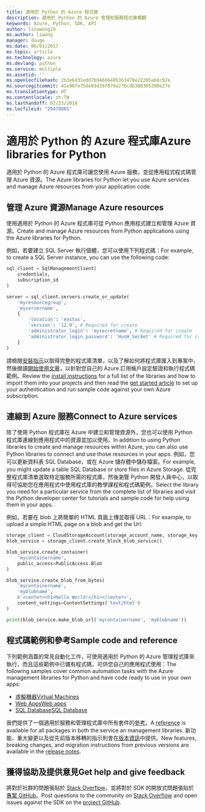 ```yaml
---
title: 適用於 Python 的 Azure 程式庫
description: 適用於 Python 的 Azure 管理和服務程式庫概觀
keywords: Azure, Python, SDK, API
author: lisawong19
ms.author: liwong
manager: douge
ms.date: 06/01/2017
ms.topic: article
ms.technology: azure
ms.devlang: python
ms.service: multiple
ms.assetid: ''
ms.openlocfilehash: 2b3e6d31edd7b946664853b3478e22205ab8c92e
ms.sourcegitcommit: 41e90fe75de03d397079a276cdb388305290e27e
ms.translationtype: HT
ms.contentlocale: zh-TW
ms.lasthandoff: 02/23/2018
ms.locfileid: "29478801"
---
```

# <a name="azure-libraries-for-python"></a><span data-ttu-id="53e53-104">適用於 Python 的 Azure 程式庫</span><span class="sxs-lookup"><span data-stu-id="53e53-104">Azure libraries for Python</span></span>

<span data-ttu-id="53e53-105">適用於 Python 的 Azure 程式庫可讓您使用 Azure 服務，並從應用程式程式碼管理 Azure 資源。</span><span class="sxs-lookup"><span data-stu-id="53e53-105">The Azure libraries for Python let you use Azure services and manage Azure resources from your application code.</span></span> 

## <a name="manage-azure-resources"></a><span data-ttu-id="53e53-106">管理 Azure 資源</span><span class="sxs-lookup"><span data-stu-id="53e53-106">Manage Azure resources</span></span>

<span data-ttu-id="53e53-107">使用適用於 Python 的 Azure 程式庫可從 Python 應用程式建立和管理 Azure 資源。</span><span class="sxs-lookup"><span data-stu-id="53e53-107">Create and manage Azure resources from Python applications using the Azure libraries for Python.</span></span>

<span data-ttu-id="53e53-108">例如，若要建立 SQL Server 執行個體，您可以使用下列程式碼：</span><span class="sxs-lookup"><span data-stu-id="53e53-108">For example, to create a SQL Server instance, you can use the following code:</span></span>

```python
sql_client = SqlManagementClient(
    credentials,
    subscription_id
)

server = sql_client.servers.create_or_update(
    'myresourcegroup',
    'myservername',
    {
        'location': 'eastus',
        'version': '12.0', # Required for create
        'administrator_login': 'mysecretname', # Required for create
        'administrator_login_password': 'HusH_Sec4et' # Required for create
    }
)
```

<span data-ttu-id="53e53-109">請檢閱[安裝指示](python-sdk-azure-install.md)以取得完整的程式庫清單，以及了解如何將程式庫匯入到專案中，然後閱讀[開始使用文章](python-sdk-azure-get-started.yml)，以針對您自己的 Azure 訂用帳戶設定驗證和執行程式碼範例。</span><span class="sxs-lookup"><span data-stu-id="53e53-109">Review the [install instructions](python-sdk-azure-install.md) for a full list of the libraries and how to import them into your projects and then read the [get started article](python-sdk-azure-get-started.yml) to set up your authentication and run sample code against your own Azure subscription.</span></span>

## <a name="connect-to-azure-services"></a><span data-ttu-id="53e53-110">連線到 Azure 服務</span><span class="sxs-lookup"><span data-stu-id="53e53-110">Connect to Azure services</span></span>

<span data-ttu-id="53e53-111">除了使用 Python 程式庫在 Azure 中建立和管理資源外，您也可以使用 Python 程式庫連線到應用程式中的資源並加以使用。</span><span class="sxs-lookup"><span data-stu-id="53e53-111">In addition to using Python libraries to create and manage resources within Azure, you can also use Python libraries to connect and use those resources in your apps.</span></span> <span data-ttu-id="53e53-112">例如，您可以更新資料表 SQL Database，或在 Azure 儲存體中儲存檔案。</span><span class="sxs-lookup"><span data-stu-id="53e53-112">For example, you might update a table SQL Database or store files in Azure Storage.</span></span> <span data-ttu-id="53e53-113">從完整程式庫清單選取特定服務所需的程式庫，然後瀏覽 Python 開發人員中心，以取得可協助您在應用程式中使用程式庫的教學課程和程式碼範例。</span><span class="sxs-lookup"><span data-stu-id="53e53-113">Select the library you need for a particular service from the complete list of libraries and visit the Python developer center for tutorials and sample code for help using them in your apps.</span></span>

<span data-ttu-id="53e53-114">例如，若要在 blob 上將簡單的 HTML 頁面上傳並取得 URL：</span><span class="sxs-lookup"><span data-stu-id="53e53-114">For example, to upload a simple HTML page on a blob and get the Url:</span></span>

```python
storage_client = CloudStorageAccount(storage_account_name, storage_key)
blob_service = storage_client.create_block_blob_service()

blob_service.create_container(
    'mycontainername',
    public_access=PublicAccess.Blob
)

blob_service.create_blob_from_bytes(
    'mycontainername',
    'myblobname',
    b'<center><h1>Hello World!</h1></center>',
    content_settings=ContentSettings('text/html')
)

print(blob_service.make_blob_url('mycontainername', 'myblobname'))
```

## <a name="sample-code-and-reference"></a><span data-ttu-id="53e53-115">程式碼範例和參考</span><span class="sxs-lookup"><span data-stu-id="53e53-115">Sample code and reference</span></span>
<span data-ttu-id="53e53-116">下列範例涵蓋的常見自動化工作，可使用適用於 Python 的 Azure 管理程式庫來執行，而且這些範例中已備有程式碼，可供您自己的應用程式使用：</span><span class="sxs-lookup"><span data-stu-id="53e53-116">The following samples cover common automation tasks with the Azure management libraries for Python and have code ready to use in your own apps:</span></span>
- [<span data-ttu-id="53e53-117">虛擬機器</span><span class="sxs-lookup"><span data-stu-id="53e53-117">Virtual Machines</span></span>](python-sdk-azure-virtual-machine-samples.md)
- [<span data-ttu-id="53e53-118">Web Apps</span><span class="sxs-lookup"><span data-stu-id="53e53-118">Web apps</span></span>](python-sdk-azure-web-apps-samples.md)
- [<span data-ttu-id="53e53-119">SQL Database</span><span class="sxs-lookup"><span data-stu-id="53e53-119">SQL Database</span></span>](python-sdk-azure-sql-database-samples.md)

<span data-ttu-id="53e53-120">我們提供了一個適用於服務和管理程式庫中所有套件的[參考](/python/api/overview/azure)。</span><span class="sxs-lookup"><span data-stu-id="53e53-120">A [reference](/python/api/overview/azure) is available for all packages in both the service an management libraries.</span></span> <span data-ttu-id="53e53-121">新功能、重大變更以及從先前版本移轉的指示則會在[版本資訊](python-sdk-azure-release-notes.md)中提供。</span><span class="sxs-lookup"><span data-stu-id="53e53-121">New features, breaking changes, and migration instructions from previous versions are available in the [release notes](python-sdk-azure-release-notes.md).</span></span> 

## <a name="get-help-and-give-feedback"></a><span data-ttu-id="53e53-122">獲得協助及提供意見</span><span class="sxs-lookup"><span data-stu-id="53e53-122">Get help and give feedback</span></span>

<span data-ttu-id="53e53-123">將對於社群的問題張貼於 [Stack Overflow](http://stackoverflow.com/questions/tagged/azure-sdk-python)，並將對於 SDK 的開放式問題張貼於[專案 GitHub](https://github.com/Azure/azure-sdk-for-python)。</span><span class="sxs-lookup"><span data-stu-id="53e53-123">Post questions to the community on [Stack Overflow](http://stackoverflow.com/questions/tagged/azure-sdk-python) and open issues against the SDK on the [project GitHub](https://github.com/Azure/azure-sdk-for-python).</span></span>
